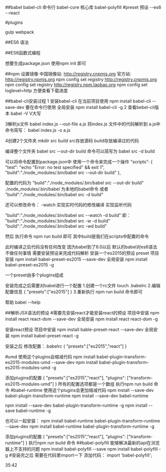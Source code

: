 ##babel
babel-cli 命令行
babel-core 核心库
babel-polyfill
#preset 预设
--es6
--react

#plugins

gulp
webpack

##ES6 语法

##ES6函数式编程


想要生成package.json 使用npm init 即可

##npm 设置镜像
中国镜像站:	http://registry.cnpmjs.org
官方站: http://registry.npmjs.org
npm config set registry http://registry.cnpmjs.org
npm config set registry http://registry.npm.taobao.org
npm config set loglevel=http 方便查看下载进度

##babel-cli安装过程
1 安装babel-cli
在当前项目使用
npm install babel-cli --save-dev
要在命令行使用 全局安装
npm install babel-cli -g
2 查看bebel-cli版本
babel -V  V大写

3解析js文件
babel index.js --out-file a.js
将index.js 文件中的代码解析到 a.js中
命令简写：
babel index.js -o a.js

4创建2个文件夹
mkdir src build  src存放源码  build存放编译过的代码

编译整个文件夹
babel src --out-dir build
命令可以简写为
babel src -d build

可以将命令配置到package.json中 使用一个命令来完成一个操作
"scripts": {
    "test": "echo \"Error: no test specified\" && exit 1",
    "build":"./node_modules/.bin/babel src --out-dir build"
  },

配置的代码为
"build":"./node_modules/.bin/babel src --out-dir build"
./node_modules/.bin/babel 为本地的babel命令
或者
"build":"./node_modules/.bin/babel src -d build"

还可以修改命令：
-watch 实现实时代码的修改编译 实现监听代码

"build":"./node_modules/.bin/babel src --watch -d build"
即：
"build":"./node_modules/.bin/babel src -w -d build"
"build":"./node_modules/.bin/babel src -wd build"

然后 执行命令
npm run build 即可  其中build是我们在scripts中配置的命令

此时编译之后代码没有任何改变
因为babel到了6.0以后 默认的babel对es6语法不做任何事情
需要安装预设来完成代码解析
安装一个es2015的预设 preset
项目安装
npm install babel-preset-es2015 --save-dev
全局安装
npm install babel-preset-es2015 -g

一个preset由多个plugins组成

安装完成之后需要对babel进行一个配置
1.创建一个rc文件
touch .babelrc
2.编辑配置信息
{
"presets":["es2015"]
}
3.重新执行 npm run build 命令即可

帮助
babel --help

##解析JSX语法的预设
#需要先安装react才能安装react的预设
项目中安装
npm install react react-dom --save-dev
全局安装
npm install react react-dom -g

安装react预设
项目中安装
npm install bable-preset-react --save-dev
全局安装
npm install babel-preset-react -g

安装之后 修改配置：.babelrc
{
"presets":["es2015","react"]
}

#umd
使用这个plugins会缩减代码
npm install babel-plugin-transform-es2015-modules-umd --save-dev
npm install babel-plugin-transform-es2015-modules-umd -g

添加plugins的配置
{
"presets":["es2015","react"],
"plugins": ["transform-es2015-modules-umd"]
}
所有的配置选项都是一个数组
执行npm run build 命令
#babel-runtime
使用这个plugins会更加缩减代码
npm install --save-dev babel-plugin-transform-runtime
npm install --save-dev babel-runtime

npm install --save-dev babel-plugin-transform-runtime -g
npm install --save babel-runtime -g

也可以一起安装：
npm install babel-runtime babel-plugin-transform-runtime --save-dev
npm install babel-runtime babel-plugin-transform-runtime -g

添加plugins的配置
{
"presets":["es2015","react"],
"plugins": ["transform-runtime"]
}
执行npm run build 命令
##babel-polyfill
能够解决最新的api在浏览器上不支持的问题
npm install babel-polyfill --save
npm install babel-polyfill -g
#安装完之后 需要在代码里import一下
添加代码：
import 'babel-polyfill';

35:42